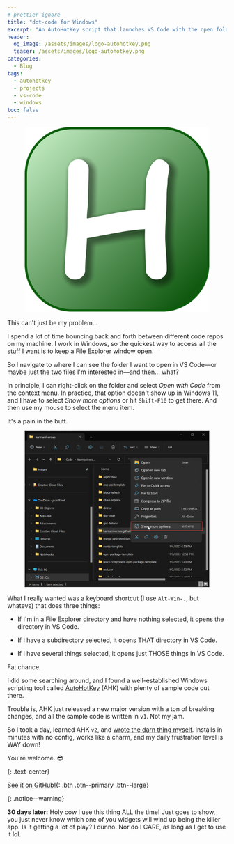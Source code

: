 ```yaml
---
# prettier-ignore
title: "dot-code for Windows"
excerpt: "An AutoHotKey script that launches VS Code with the open folder or selected files in File Explorer when you type Alt-Win-."
header:
  og_image: /assets/images/logo-autohotkey.png
  teaser: /assets/images/logo-autohotkey.png
categories:
  - Blog
tags:
  - autohotkey
  - projects
  - vs-code
  - windows
toc: false
---
```


<figure class="align-left drop-image">
    <img src="/assets/images/logo-autohotkey.png">
</figure>

This can't just be my problem...

I spend a lot of time bouncing back and forth between different code repos on my machine. I work in Windows, so the quickest way to access all the stuff I want is to keep a File Explorer window open.

So I navigate to where I can see the folder I want to open in VS Code—or maybe just the two files I'm interested in—and then... what?

In principle, I can right-click on the folder and select _Open with Code_ from the context menu. In practice, that option doesn't show up in Windows 11, and I have to select _Show more options_ or hit `Shift-F10` to get there. And then use my mouse to select the menu item.

It's a pain in the butt.

<figure>
  <img src="/assets/images/file-explorer-show-more-options.png">
</figure>

What I really wanted was a keyboard shortcut (I use `Alt-Win-.`, but whatevs) that does three things:

- If I'm in a File Explorer directory and have nothing selected, it opens the directory in VS Code.

- If I have a subdirectory selected, it opens THAT directory in VS Code.

- If I have several things selected, it opens just THOSE things in VS Code.

Fat chance.

I did some searching around, and I found a well-established Windows scripting tool called [AutoHotKey](https://www.autohotkey.com/) (AHK) with plenty of sample code out there.

Trouble is, AHK just released a new major version with a ton of breaking changes, and all the sample code is written in `v1`. Not my jam.

So I took a day, learned AHK `v2`, and [wrote the darn thing myself](https://github.com/karmaniverous/dot-code). Installs in minutes with no config, works like a charm, and my daily frustration level is WAY down!

You're welcome. 😎

{: .text-center}

[See it on GitHub!](https://github.com/karmaniverous/dot-code){: .btn .btn--primary .btn--large}

{: .notice--warning}

**30 days later:** Holy cow I use this thing ALL the time! Just goes to show, you just never know which one of you widgets will wind up being the killer app. Is it getting a lot of play? I dunno. Nor do I CARE, as long as I get to use it lol.
